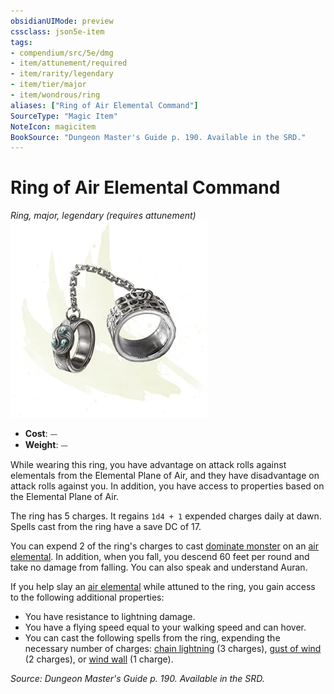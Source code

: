 ```yaml
---
obsidianUIMode: preview
cssclass: json5e-item
tags:
- compendium/src/5e/dmg
- item/attunement/required
- item/rarity/legendary
- item/tier/major
- item/wondrous/ring
aliases: ["Ring of Air Elemental Command"]
SourceType: "Magic Item"
NoteIcon: magicitem
BookSource: "Dungeon Master's Guide p. 190. Available in the SRD."
---
```

# Ring of Air Elemental Command
*Ring, major, legendary (requires attunement)*  
![](https://raw.githubusercontent.com/5etools-mirror-2/5etools-img/main/items/DMG/Ring%20of%20Air%20Elemental%20Command.webp#right)  

- **Cost**: ⏤
- **Weight**: ⏤

While wearing this ring, you have advantage on attack rolls against elementals from the Elemental Plane of Air, and they have disadvantage on attack rolls against you. In addition, you have access to properties based on the Elemental Plane of Air.

The ring has 5 charges. It regains `1d4 + 1` expended charges daily at dawn. Spells cast from the ring have a save DC of 17.

You can expend 2 of the ring's charges to cast [dominate monster](/2-Mechanics/CLI/spells/dominate-monster.md) on an [air elemental](/2-Mechanics/CLI/bestiary/elemental/air-elemental.md). In addition, when you fall, you descend 60 feet per round and take no damage from falling. You can also speak and understand Auran.

If you help slay an [air elemental](/2-Mechanics/CLI/bestiary/elemental/air-elemental.md) while attuned to the ring, you gain access to the following additional properties:

- You have resistance to lightning damage.  
- You have a flying speed equal to your walking speed and can hover.  
- You can cast the following spells from the ring, expending the necessary number of charges: [chain lightning](/2-Mechanics/CLI/spells/chain-lightning.md) (3 charges), [gust of wind](/2-Mechanics/CLI/spells/gust-of-wind.md) (2 charges), or [wind wall](/2-Mechanics/CLI/spells/wind-wall.md) (1 charge).  

*Source: Dungeon Master's Guide p. 190. Available in the SRD.*